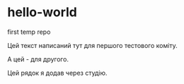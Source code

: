 # hello-world
first temp repo

Цей текст написаний тут для першого тестового коміту.

А цей - для другого.

Цей рядок я додав через студію.